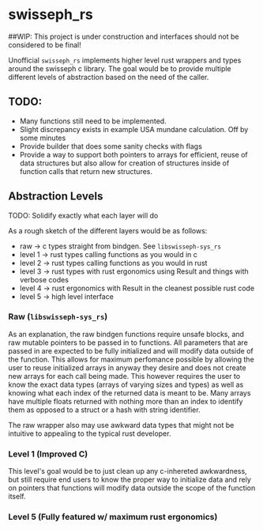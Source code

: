 # swisseph_rs
 
##WIP: This project is under construction and interfaces should not be considered to be final!

Unofficial `swisseph_rs` implements higher level rust wrappers and types around the swisseph c library.
The goal would be to provide multiple different levels of abstraction based on the need of
the caller. 


## TODO:
* Many functions still need to be implemented. 
* Slight discrepancy exists in example USA mundane calculation. Off by some minutes
* Provide builder that does some sanity checks with flags
* Provide a way to support both pointers to arrays for efficient, reuse of data structures 
but also allow for creation of structures inside of function calls that return new structures.

## Abstraction Levels

TODO: Solidify exactly what each layer will do

As a rough sketch of the different layers would be as follows:
* raw -> c types straight from bindgen. See `libswisseph-sys_rs`
* level 1 -> rust types calling functions as you would in c
* level 2 -> rust types calling functions as you would in rust
* level 3 -> rust types with rust ergonomics using Result and things with verbose codes
* level 4 -> rust ergonomics with Result in the cleanest possible rust code
* level 5 -> high level interface
	
	
### Raw (`libswisseph-sys_rs`)
As an explanation, the raw bindgen functions require unsafe blocks, and raw mutable pointers
to be passed in to functions. All parameters that are passed in are expected to be fully
initialized and will modify data outside of the function. This allows for maximum perfomance
possible by allowing the user to reuse initialized arrays in anyway they desire and does
not create new arrays for each call being made. This however requires the user to know the
exact data types (arrays of varying sizes and types) as well as knowing what each index of
the returned data is meant to be. Many arrays have multiple floats returned with nothing
more than an index to identify them as opposed to a struct or a hash with string identifier.

The raw wrapper also may use awkward data types that might not be intuitive to appealing to
the typical rust developer.

### Level 1 (Improved C)
This level's goal would be to just clean up any c-inhereted awkwardness, but still require
end users to know the proper way to initialize data and rely on pointers that functions 
will modify data outside the scope of the function itself.

### Level 5 (Fully featured w/ maximum rust ergonomics)

